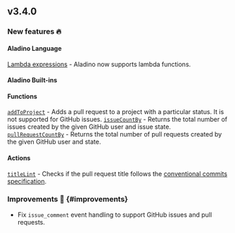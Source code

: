## v3.4.0

### New features :fire:

#### Aladino Language

[Lambda expressions](/guides/aladino/syntax) - Aladino now supports lambda functions.

#### Aladino Built-ins

#### Functions

[`addToProject`](/guides/built-ins#addtoproject) - Adds a pull request to a project with a particular status. It is not supported for GitHub issues.
[`issueCountBy`](/guides/built-ins#issuecountby) - Returns the total number of issues created by the given GitHub user and issue state.
[`pullRequestCountBy`](/guides/built-ins#pullrequestcountby) - Returns the total number of pull requests created by the given GitHub user and state.

#### Actions

[`titleLint`](/guides/built-ins#titlelint) - Checks if the pull request title follows the [conventional commits specification](https://www.conventionalcommits.org/en/v1.0.0/).

### Improvements :rocket: {#improvements}

- Fix `issue_comment` event handling to support GitHub issues and pull requests.
